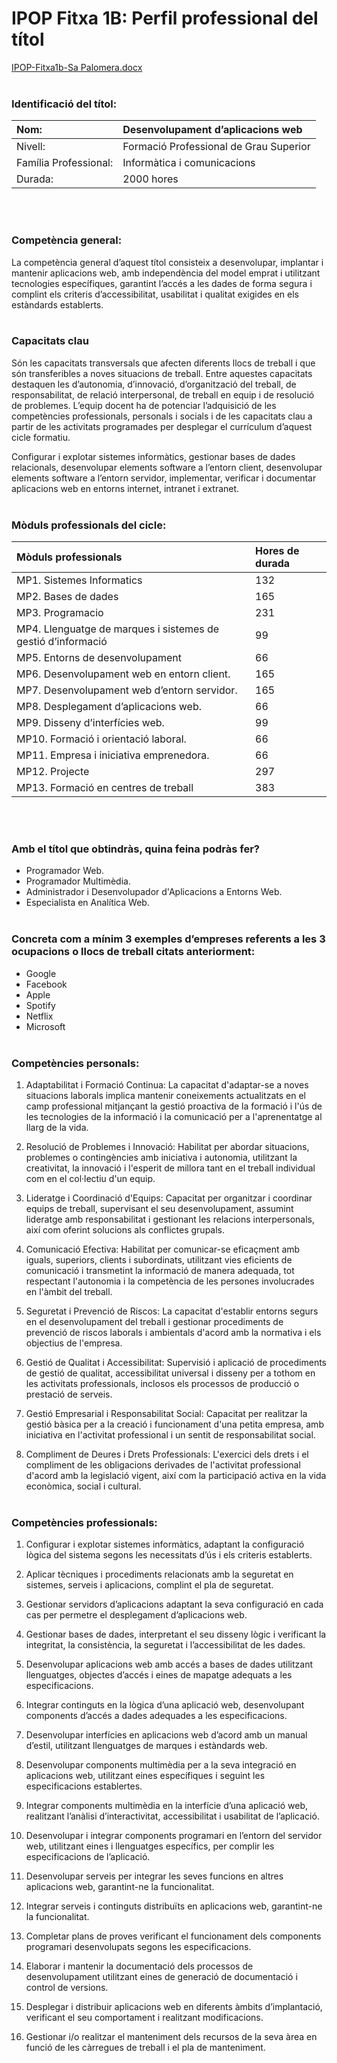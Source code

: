 # IPOP Fitxa 1B: Perfil professional del títol
[IPOP-Fitxa1b-Sa Palomera.docx](https://github.com/mhornos/daw-ipop/files/14136892/IPOP-Fitxa1b-Sa.Palomera.docx)
<br></br>

### Identificació del títol:
| Nom: | Desenvolupament d’aplicacions web |
|:--------------------- | :-------------------------------------- |
| Nivell:                                    | Formació Professional de Grau Superior                                       |
| Família Professional:                      | Informàtica i comunicacions                                                  |
| Durada:                                    | 2000 hores                                                                   |

<br></br>


### Competència general:
La competència general d’aquest títol consisteix a desenvolupar, implantar i mantenir aplicacions web, amb independència del model emprat i utilitzant tecnologies específiques, garantint l’accés a les dades de forma segura i complint els criteris d’accessibilitat, usabilitat i qualitat exigides en els estàndards establerts.
<br></br>


### Capacitats clau
Són les capacitats transversals que afecten diferents llocs de treball i que són transferibles a noves situacions de treball. Entre aquestes capacitats destaquen les d’autonomia, d’innovació, d’organització del treball, de responsabilitat, de relació interpersonal, de treball en equip i de resolució de problemes.
L’equip docent ha de potenciar l’adquisició de les competències professionals, personals i socials i de les capacitats clau a partir de les activitats programades per desplegar el currículum d’aquest cicle formatiu.

Configurar i explotar sistemes informàtics, gestionar bases de dades relacionals, desenvolupar elements software a l’entorn client, 
desenvolupar elements software a l’entorn servidor, implementar, verificar i documentar aplicacions web en entorns internet, intranet i extranet.
<br></br>

### Mòduls professionals del cicle:
|Mòduls professionals|Hores de durada|
:--------------------|:---------------
MP1. Sistemes Informatics|132|
MP2. Bases de dades|165|
MP3. Programacio|231|
MP4. Llenguatge de marques i sistemes de gestió d’informació|99|
MP5. Entorns de desenvolupament|66|
MP6. Desenvolupament web en entorn client.|165|
MP7. Desenvolupament web d’entorn servidor.|165|
MP8. Desplegament d’aplicacions web.|66|
MP9. Disseny d’interfícies web.|99|
MP10. Formació i orientació laboral.|66|
MP11. Empresa i iniciativa emprenedora.|66|
MP12. Projecte|297|
MP13. Formació en centres de treball|383|

<br></br>


### Amb el títol que obtindràs, quina feina podràs fer?
- Programador Web.
- Programador Multimèdia.
- Administrador i Desenvolupador d'Aplicacions a Entorns Web.
- Especialista en Analítica Web.
<br></br>


### Concreta com a mínim 3 exemples d’empreses referents a les 3 ocupacions o llocs de treball citats anteriorment:
- Google
- Facebook
- Apple
- Spotify
- Netflix
- Microsoft
<br></br>


### Competències personals:
1. Adaptabilitat i Formació Continua: La capacitat d'adaptar-se a noves situacions laborals implica mantenir coneixements actualitzats en el camp professional mitjançant la gestió proactiva de la formació i l'ús de les tecnologies de la informació i la comunicació per a l'aprenentatge al llarg de la vida.

1. Resolució de Problemes i Innovació: Habilitat per abordar situacions, problemes o contingències amb iniciativa i autonomia, utilitzant la creativitat, la innovació i l'esperit de millora tant en el treball individual com en el col·lectiu d'un equip.

1. Lideratge i Coordinació d'Equips: Capacitat per organitzar i coordinar equips de treball, supervisant el seu desenvolupament, assumint lideratge amb responsabilitat i gestionant les relacions interpersonals, així com oferint solucions als conflictes grupals.

1. Comunicació Efectiva: Habilitat per comunicar-se eficaçment amb iguals, superiors, clients i subordinats, utilitzant vies eficients de comunicació i transmetint la informació de manera adequada, tot respectant l'autonomia i la competència de les persones involucrades en l'àmbit del treball.

1. Seguretat i Prevenció de Riscos: La capacitat d'establir entorns segurs en el desenvolupament del treball i gestionar procediments de prevenció de riscos laborals i ambientals d'acord amb la normativa i els objectius de l'empresa.

1. Gestió de Qualitat i Accessibilitat: Supervisió i aplicació de procediments de gestió de qualitat, accessibilitat universal i disseny per a tothom en les activitats professionals, inclosos els processos de producció o prestació de serveis.

1. Gestió Empresarial i Responsabilitat Social: Capacitat per realitzar la gestió bàsica per a la creació i funcionament d'una petita empresa, amb iniciativa en l'activitat professional i un sentit de responsabilitat social.

1. Compliment de Deures i Drets Professionals: L'exercici dels drets i el compliment de les obligacions derivades de l'activitat professional d'acord amb la legislació vigent, així com la participació activa en la vida econòmica, social i cultural.
<br></br>


### Competències professionals:
1. Configurar i explotar sistemes informàtics, adaptant la configuració lògica del sistema segons les necessitats d’ús i els criteris establerts.

1. Aplicar tècniques i procediments relacionats amb la seguretat en sistemes, serveis i aplicacions, complint el pla de seguretat.

1. Gestionar servidors d’aplicacions adaptant la seva configuració en cada cas per permetre el desplegament d’aplicacions web.

1. Gestionar bases de dades, interpretant el seu disseny lògic i verificant la integritat, la consistència, la seguretat i l’accessibilitat de les dades.

1. Desenvolupar aplicacions web amb accés a bases de dades utilitzant llenguatges, objectes d’accés i eines de mapatge adequats a les especificacions.

1. Integrar continguts en la lògica d’una aplicació web, desenvolupant components d’accés a dades adequades a les especificacions.

1. Desenvolupar interfícies en aplicacions web d’acord amb un manual d’estil, utilitzant llenguatges de marques i estàndards web.

1. Desenvolupar components multimèdia per a la seva integració en aplicacions web, utilitzant eines específiques i seguint les especificacions establertes.

1. Integrar components multimèdia en la interfície d’una aplicació web, realitzant l’anàlisi d’interactivitat, accessibilitat i usabilitat de l’aplicació.

1. Desenvolupar i integrar components programari en l’entorn del servidor web, utilitzant eines i llenguatges específics, per complir les especificacions de l’aplicació.

1. Desenvolupar serveis per integrar les seves funcions en altres aplicacions web, garantint-ne la funcionalitat.

1. Integrar serveis i continguts distribuïts en aplicacions web, garantint-ne la funcionalitat.

1. Completar plans de proves verificant el funcionament dels components programari desenvolupats segons les especificacions.

1. Elaborar i mantenir la documentació dels processos de desenvolupament utilitzant eines de generació de documentació i control de versions.

1. Desplegar i distribuir aplicacions web en diferents àmbits d’implantació, verificant el seu comportament i realitzant modificacions.

1. Gestionar i/o realitzar el manteniment dels recursos de la seva àrea en funció de les càrregues de treball i el pla de manteniment.
